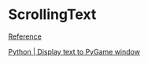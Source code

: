 # ScrollingText


<u>Reference</u>

<a href="https://www.geeksforgeeks.org/python-display-text-to-pygame-window/" target="_blank" rel="noopener noreferer" >Python | Display text to PyGame window</a>